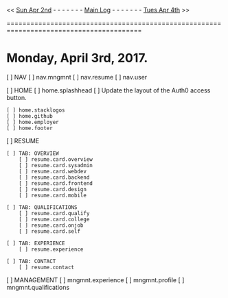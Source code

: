 << [Sun Apr 2nd]() - - - - - - - [Main Log]() - - - - - - - [Tues Apr 4th]() >> 

========================================================================================  

# Monday, April 3rd, 2017. 

[ ] NAV
	[ ] nav.mngmnt
	[ ] nav.resume
	[ ] nav.user

[ ] HOME
	[ ] home.splashhead
		[ ] Update the layout of the Auth0 access button.  
		
	[ ] home.stacklogos
	[ ] home.github
	[ ] home.employer
	[ ] home.footer

[ ] RESUME

	[ ] TAB: OVERVIEW
		[ ] resume.card.overview
		[ ] resume.card.sysadmin
		[ ] resume.card.webdev
		[ ] resume.card.backend
		[ ] resume.card.frontend
		[ ] resume.card.design
		[ ] resume.card.mobile

	[ ] TAB: QUALIFICATIONS
		[ ] resume.card.qualify
		[ ] resume.card.college
		[ ] resume.card.onjob
		[ ] resume.card.self

	[ ] TAB: EXPERIENCE
		[ ] resume.experience

	[ ] TAB: CONTACT
		[ ] resume.contact

[ ] MANAGEMENT
	[ ] mngmnt.experience
	[ ] mngmnt.profile
	[ ] mngmnt.qualifications
